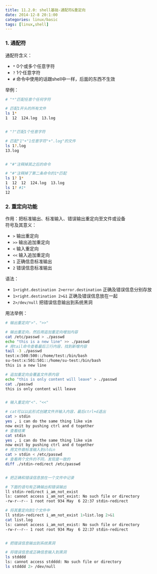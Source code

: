 ```yaml
---
title: 11.2.0: shell基础-通配符&重定向
date: 2014-12-8 20:1:00
categories: linux/basic
tags: [linux,shell]
---
```


### 1. 通配符
通配符含义：
- `*` 0个或多个任意字符
- `?` 1个任意字符
- `#` 命令中使用的话跟shell中一样，后面的东西不生效

举例：
``` bash
# "*"匹配任意个任何字符

# 匹配1开头的所有文件
ls 1*
1  12  124.log  13.log


# "?"匹配1个任意字符

# 匹配"1"+"1任意字符"+".log"的文件
ls 1?.log
13.log


# "#"注释掉其之后的命令

# "#"注释掉了第二条命令的1*匹配
ls 1? 1*
1  12  12  124.log  13.log
ls 1? #1*
12
```  

### 2. 重定向功能
作用：把标准输出、标准输入、错误输出重定向至文件或设备  
符号及其意义：
- `>` 输出重定向
- `>>` 输出追加重定向
- `<` 输入重定向
- `<<` 输入追加重定向
- `1` 正确信息标准输出
- `2` 错误信息标准输出

语法：
- `1>right.destination 2>error.destination` 正确及错误信息分别存放
- `1>right.destination 2>&1` 正确及错误信息放在一起
- `2>/dev/null` 把错误信息输出到系统黑洞

用法举例：
``` bash
# 输出重定向">"、">>"

# 输出重定向，然后用追加重定向增加内容
cat /etc/passwd > ./passwd
echo "this is a new line" >> ./passwd
# 用tail命令查看最后三行内容，找到新增内容
tail -3 ./passwd
test:x:500:500::/home/test:/bin/bash
su-test:x:501:501::/home/su-test:/bin/bash
this is a new line

# 追加重定向会覆盖文件原内容
echo "this is only content will leave" > ./passwd
cat ./passwd
this is only content will leave


# 输入重定向"<"、"<<"

# cat可以以此形式创建文件并输入内容，最后ctrl+d退出
cat > stdin
yes , i can do the same thing like vim
now exit by pushing ctrl and d together
# 查看结果
cat stdin
yes , i can do the same thing like vim
now exit by pushing ctrl and d together
# 用文件做标准输入到stdin
cat > stdin < /etc/passwd
# 查看两个文件的不同，发现是一致的
diff ./stdin-redirect /etc/passwd


# 把正确和错误信息放在一个文件中记录

# 下面的语句有正确输出和错误输出
ll stdin-redirect i_am_not_exist
ls: cannot access i_am_not_exist: No such file or directory
-rw-r--r-- 1 root root 934 May  6 22:37 stdin-redirect

# 将其重定向到1个文件中
ll stdin-redirect i_am_not_exist 1>list.log 2>&1
cat list.log
ls: cannot access i_am_not_exist: No such file or directory
-rw-r--r-- 1 root root 934 May  6 22:37 stdin-redirect


# 把错误信息输出到系统黑洞

# 将错误信息或正确信息输入到黑洞
ls stdddd
ls: cannot access stdddd: No such file or directory
ls stdddd 2> /dev/null
```
